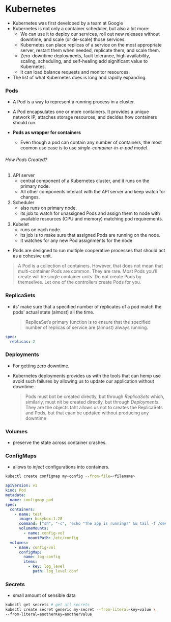 # Kubernetes

- Kubernetes was first developed by a team at Google
- Kubernetes is not only a container scheduler, but also a lot more:
  - We can use it to deploy our services, roll out new releases without downtime, and scale (or de-scale) those services.
  - Kubernetes can place replicas of a service on the most appropriate server, restart them when needed, replicate them, and scale them.
  - Zero-downtime deployments, fault tolerance, high availability, scaling, scheduling, and self-healing add significant value to Kubernetes.
  - It can load balance requests and monitor resources.
- The list of what Kubernetes does is long and rapidly expanding.

### Pods

- A Pod is a way to represent a running process in a cluster.
- A Pod encapsulates one or more containers. It provides a unique network IP, attaches storage resources, and decides how containers should run.

- **Pods as wrapper for containers**
  - Even though a pod can contain any number of containers, the most coomon use case is to use
    _single-container-in-a-pod_ model.

###### How Pods Created?

1. API server
   - central component of a Kubernetes cluster, and it runs on the primary node.
   - All other components interact with the API server and keep watch for changes.
2. Scheduler
   - also runs on primary node.
   - its job to watch for unassigned Pods and assign them to node with available resources (CPU
     and memory) matching pod requirements.
3. Kubelet
   - runs on each node.
   - its job is to make sure that assigned Pods are running on the node.
   - It watches for any new Pod assignments for the node

- Pods are designed to run multiple cooperative processes that should act as a cohesive unit.

> A Pod is a collection of containers. However, that does not mean that multi-container Pods are common. They are rare. Most Pods you’ll create will be single container units.
> Do not create Pods by themselves. Let one of the controllers create Pods for you.

### ReplicaSets

- its' make sure that a specified number of replicates of a pod match the pods' actual state
  (almost) all the time.
  > ReplicaSet’s primary function is to ensure that the specified number of replicas of service are (almost) always running.

```yaml
spec:
  replicas: 2
```

### Deployments

- For getting zero downtime.
- Kubernetes deployments provides us with the tools that can hemp use avoid such failures by
  allowing us to update our application without downtime.

  > Pods must bot be created directly, but through _ReplicaSets_ which, similarly, must nit
  > be created directly, but through _Deployments_. They are the objects taht allows us not to
  > creates the ReplicaSets and Pods, but that caan be updated without producing any downtime

### Volumes

- preserve the state across container crashes.

### ConfigMaps

- allows to _inject_ configurations into containers.

```bash
kubectl create configmap my-config --from-file=<filename>
```

```yaml
apiVersion: v1
kind: Pod
metadata:
  name: configmap-pod
spec:
  containers:
    - name: test
      image: busybox:1.28
      command: ["sh", "-c", 'echo "The app is running!" && tail -f /dev/null']
      volumeMounts:
        - name: config-vol
          mountPath: /etc/config
  volumes:
    - name: config-vol
      configMap:
        name: log-config
        items:
          - key: log_level
            path: log_level.conf
```

### Secrets

- small amount of sensible data

```bash
kubectl get secrets # get all secrets
kubectl create secret generic my-secret --from-literal=key=value \
--from-literal=anotherKey=anotherValue
```
